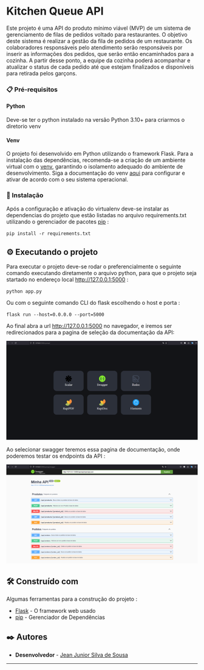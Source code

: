 # Kitchen Queue API

Este projeto é uma API do produto mínimo viável (MVP) de um sistema de 
gerenciamento de filas de pedidos voltado para restaurantes.
O objetivo deste sistema é realizar a gestão da fila de pedidos de um restaurante. Os colaboradores
responsáveis pelo atendimento serão responsáveis por inserir as informações dos pedidos,
que serão então encaminhados para a cozinha. A partir desse ponto, a equipe da cozinha poderá acompanhar 
e atualizar o status de cada pedido até que estejam finalizados e disponíveis para retirada pelos garçons.


### 📋 Pré-requisitos

#### Python

Deve-se ter o python instalado na versão Python 3.10+ para criarmos o diretorio venv

#### Venv

O projeto foi desenvolvido em Python utilizando o framework Flask. Para a instalação das dependências, 
recomenda-se a criação de um ambiente virtual com o [venv](https://virtualenv.pypa.io/en/latest/installation.html), garantindo o isolamento adequado do ambiente de desenvolvimento. Siga a documentação do venv [aqui](https://virtualenv.pypa.io/en/latest/installation.html) para configurar e ativar de acordo com o seu sistema operacional.


### 🔧 Instalação

Após a configuração e ativação do virtualenv deve-se instalar as dependencias do projeto que estão listadas no arquivo requirements.txt
utilizando o gerenciador de pacotes [pip](https://pip.pypa.io/en/stable/getting-started/) :

```
pip install -r requirements.txt
```

## ⚙️ Executando o projeto

Para executar o projeto deve-se rodar o preferencialmente o seguinte comando 
executando diretamente o arquivo python, para que o projeto seja startado no 
endereço local http://127.0.0.1:5000 :

```
python app.py
```

Ou com o seguinte comando CLI do flask escolhendo o host e porta :

```
flask run --host=0.0.0.0 --port=5000 
```

Ao final abra a url http://127.0.0.1:5000 no navegador, e iremos ser redirecionados para 
a pagina de seleção da documentação da API:

![Pagina de seleção da documentação da API](assets/images/select_documentation.png)

Ao selecionar swagger teremos essa pagina de documentação, onde poderemos testar os endpoints da API :

![Documentação Swagger da API](assets/images/swagger_documentation.png)


## 🛠️ Construído com

Algumas ferramentas para a construção do projeto :

* [Flask](http://www.dropwizard.io/1.0.2/docs/) - O framework web usado
* [pip](https://pip.pypa.io/en/stable/getting-started/) - Gerenciador de Dependências



## ✒️ Autores

* **Desenvolvedor** - [Jean Junior Silva de Sousa](https://github.com/JeanSousa)


---
